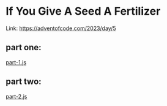 # If You Give A Seed A Fertilizer

Link: https://adventofcode.com/2023/day/5

## part one:
[part-1.js](part-1.js)

## part two:
[part-2.js](part-2.js)
